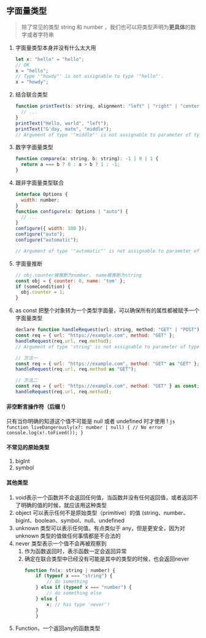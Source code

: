 ## 字面量类型
> 除了常见的类型 string 和 number ，我们也可以将类型声明为**更具体**的数字或者字符串
1. 字面量类型本身并没有什么太大用
    ```js
    let x: "hello" = "hello";
    // OK
    x = "hello";
    // Type '"howdy"' is not assignable to type '"hello"'.
    x = "howdy";
    ```
1. 结合联合类型
    ```js
    function printText(s: string, alignment: "left" | "right" | "center") {
      // ...
    }
    printText("Hello, world", "left");
    printText("G'day, mate", "middle");
    // Argument of type '"middle"' is not assignable to parameter of type '"left" | "right" | "center"'.
    ```
1. 数字字面量类型
    ```js
    function compare(a: string, b: string): -1 | 0 | 1 {
      return a === b ? 0 : a > b ? 1 : -1;
    }
    ```
1. 跟非字面量类型联合
    ```js
    interface Options {
      width: number;
    }
    function configure(x: Options | "auto") {
      // ...
    }
    configure({ width: 100 });
    configure("auto");
    configure("automatic");

    // Argument of type '"automatic"' is not assignable to parameter of type 'Options | "auto"'.
    ```
1. 字面量推断
    ```js
    // obj.counter被推断为number， name被推断为string
    const obj = { counter: 0, name: 'tom' };
    if (someCondition) {
      obj.counter = 1;
    }
    ```
1. as const 把整个对象转为一个类型字面量，可以确保所有的属性都被赋予一个字面量类型
    ```js
    declare function handleRequest(url: string, method: "GET" | "POST"): void;
    const req = { url: "https://example.com", method: "GET" };
    handleRequest(req.url, req.method);
    // Argument of type 'string' is not assignable to parameter of type '"GET" | "POST"'.

    // 方法一
    const req = { url: "https://example.com", method: "GET" as "GET" };
    handleRequest(req.url, req.method as "GET");

    // 方法二
    const req = { url: "https://example.com", method: "GET" } as const;
    handleRequest(req.url, req.method);
    ```

#### 非空断言操作符（后缀 !）
只有当你明确的知道这个值不可能是 null 或者 undefined 时才使用 ! 
    ```js
    function liveDangerously(x?: number | null) {
      // No error
      console.log(x!.toFixed());
    }
    ```

#### 不常见的原始类型
1. bigInt
1. symbol

#### 其他类型
1. void表示一个函数并不会返回任何值，当函数并没有任何返回值，或者返回不了明确的值的时候，就应该用这种类型
1. object 可以表示任何不是原始类型（primitive）的值 (string、number、bigint、boolean、symbol、null、undefined
1. unknown 类型可以表示任何值。有点类似于 any，但是更安全，因为对 unknown 类型的值做任何事情都是不合法的
1. never 类型表示一个值不会再被观察到
    1. 作为函数返回时，表示函数一定会返回异常
    1. 确定在联合类型中已经没有可能是其中的类型的时候，也会返回never
        ```js
        function fn(x: string | number) {
            if (typeof x === "string") {
                // do something
            } else if (typeof x === "number") {
                // do something else
            } else {
                x; // has type 'never'!
            }
            }
        ```
1. Function，一个返回any的函数类型